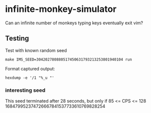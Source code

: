 # infinite-monkey-simulator
Can an infinite number of monkeys typing keys eventually exit vim?


Testing
-------

Test with known random seed
```
make IMS_SEED=304202780880517450631793213253801940104 run
```

Format captured output: 
```
hexdump -e '/1 "%_u "'
```

### interesting seed
This seed terminated after 28 seconds, but only if 85 <= CPS <= 128
168479952374726667841537733610769828254
